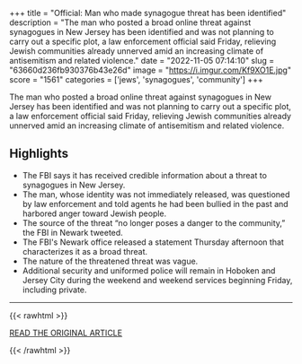 +++
title = "Official: Man who made synagogue threat has been identified"
description = "The man who posted a broad online threat  against synagogues in New Jersey has been identified and was not planning to carry out a specific plot, a law enforcement official said Friday, relieving Jewish communities already unnerved amid an increasing climate of antisemitism and related violence."
date = "2022-11-05 07:14:10"
slug = "63660d236fb930376b43e26d"
image = "https://i.imgur.com/Kf9XO1E.jpg"
score = "1561"
categories = ['jews', 'synagogues', 'community']
+++

The man who posted a broad online threat  against synagogues in New Jersey has been identified and was not planning to carry out a specific plot, a law enforcement official said Friday, relieving Jewish communities already unnerved amid an increasing climate of antisemitism and related violence.

## Highlights

- The FBI says it has received credible information about a threat to synagogues in New Jersey.
- The man, whose identity was not immediately released, was questioned by law enforcement and told agents he had been bullied in the past and harbored anger toward Jewish people.
- The source of the threat “no longer poses a danger to the community,” the FBI in Newark tweeted.
- The FBI's Newark office released a statement Thursday afternoon that characterizes it as a broad threat.
- The nature of the threatened threat was vague.
- Additional security and uniformed police will remain in Hoboken and Jersey City during the weekend and weekend services beginning Friday, including private.

---

{{< rawhtml >}}
  <p class="article-category">
    <a target="_blank" href="https://apnews.com/article/religion-new-jersey-46e3d27517e58fffb3ec446e8cbf2d88">READ THE ORIGINAL ARTICLE</a>
  </p>
{{< /rawhtml >}}
